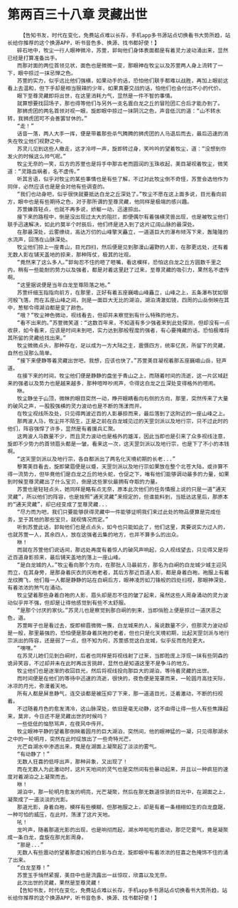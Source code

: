 # 第两百三十八章 灵藏出世
        【告知书友，时代在变化，免费站点难以长存，手机app多书源站点切换看书大势所趋，站长给你推荐的这个换源APP，听书音色多、换源、找书都好使！】
       碎石地中，牧尘一行人眼神微冷，苏萱，郭匈他们身体表面都是有着灵力波动涌出来，显然已经是打算准备出手。
       而那对面的两位首领见状，面色也是微微一变，那眼神在牧尘以及苏萱两人身上流转了一下，眼中掠过一抹忌惮之色。
       苏萱的实力，似乎远比他们强横，如果动手的话，恐怕他们联手都难以战胜，再加上眼前这看上去温和，但下手却是相当狠辣的少年，如果真要交战的话，怕他们也会付出不小的代价。
       眼下至尊灵藏即将出世，在这里消耗力气，显然是一件不智的事情。
       就算想要找回场子，那也得等他们与另外一支名震白龙之丘的冒险团汇合后才能办到了。
       那狮虎团的两名首领对视一眼，旋即眼中掠过一抹阴沉之色，声音低沉的道：“山不转水转，我狮虎团可不会善罢甘休的。”
       “走！”
       话音一落，两人大手一挥，便是带着那些杀气腾腾的狮虎团的人马退后而去，最后迅速的消失在牧尘他们视野之中。
       苏灵儿见到这些人撤走，这才冷哼一声，旋即转过身，笑吟吟的望着牧尘，道：“没想到你发火的时候这么帅气呢。”
       牧尘无奈的一笑，后方的苏萱也是将手中那古老而圆润的玉珠收起，美目凝视着牧尘，微笑道：“灵路血祸者，名不虚传。”
       听其言语，似乎对牧尘的某些事情也是有些了解，不过对此牧尘倒不奇怪，苏萱会选他作为同伴，必然应该也是是会对他有些调查的。
       “我们也动身吧，似乎很快就要抵达白龙之丘深处了。”牧尘不愿在这上面多说，目光看向前方，眼中也是有些期待之色，对于那所谓的至尊灵藏，他同样是极端的感兴趣。
       苏萱螓首轻点，也就不再多说，娇躯一动，迅速掠出。
       接下来的路程中，倒是没出现过太大的阻拦，即便偶尔有着强横灵兽出现，也是被牧尘他们联手迅速解决，如此约莫半个时辰后，他们终是进入到了这片辽阔山脉的最深处。
       在那最深处，云雾缭绕，高达万仞的山峰擎天矗立，一道道巨大的瀑布倾泻下来，轰隆隆的水流声，回荡在山脉深处。
       牧尘他们掠上一座青山，目光四扫，然后便是见到那漫山遍野的人影，在那更远处，还有着无数人影在铺天盖地的掠来，那种阵仗，极其的壮观。
       “竟然来了这么多人。”郭匈忍不住的咂了咂嘴，看这模样，恐怕这白龙之丘方圆数千里之内，稍有一些能耐的势力以及强者，都是对着这里赶了过来，至尊灵藏的吸引力，果然名不虚传啊。
       “这里据说便是当年白龙至尊陨落之地。”
       苏萱纤细玉指指向前方，在那里，正好有着五座巍峨山峰矗立，山峰之上，五条瀑布犹如银河般飞落，而在五座山峰之间，则是一面巨大无比的湖泊，湖泊清澈如镜，四周的山岳倒映在其中，葱郁令得湖泊都是变了颜色。
       “哦？”牧尘神色微动，视线看去，但却并未察觉到有什么特殊的地方。
       “看不出来的。”苏萱微笑道：“这数百年来，不知道有多少强者来到此处探测，但却没有一点收获，如今看来，应该是时间未到吧，实力达到那般程度的强者，有心要掩藏的话，恐怕极难将其所留的灵藏给找出来。”
       牧尘微微点头，那种存在，足以成为一方大陆之主，震慑四方，统率亿民，所留下的灵藏，自然也没那么简单。
       “接下来便静等着灵藏出世吧，我想，应该也快了。”苏萱美目凝视着那五座巍峨山岳，轻声道。
       在接下来的时间，牧尘他们便是静静的盘坐于青山之上，而随着时间的流逝，这一片区域赶来的强者以及势力也是越来越多，那种喧哗吵闹声，令得这白龙之丘深处变得格外的喧闹。
       咻。
       牧尘静坐于山顶，微眯的眼目突然一动，睁开眼睛看向右侧的方向，那里，突然传来了大量的破风之声，一股股强横的灵力波动也是不断的荡漾而开。
       在牧尘视线所及处，只见得两波近百的人影暴掠而来，最后落到了这附近的一座山峰之上。
       那两波人马，牧尘并不陌生，正是之前在白龙城见过的天罡剑派以及地行宗，只不过此时的他们，阵容强悍了许多，显然是有着援兵汇聚。
       这两波人马数量不少，而且灵力波动也是格外的雄浑，因此当即也是引来了众多视线注意，旋即不少势力的首领眉头都是一皱，看来这一次，这天罡剑派以及地行宗，也是下了不小的本钱啊。
       “这天罡剑派以及地行宗，各自都派出了两名化天境初期的长老...”
       黎箐美目看去，旋即黛眉便是以蹙，天罡剑派以及地行宗如果放在整个北苍大陆，或许算不得一流势力，但毕竟他们是白龙之丘的地头蛇，仓促之下，唯有他们能够调动最多的力量，如果到时候至尊灵藏出了什么宝贝，倒是这些家伙最拥有夺取的力量。
       苏萱也是轻轻点头，她同样是略有点无奈，原本此次他们的任务情报上说的只是一道“通天灵藏”，所以他们的阵容，也是按照“通天灵藏”来规定的，但谁能料到，当抵达这里后，那原本的“通天灵藏”，却已经变成了至尊灵藏...
       “尽力而为吧，我们只要能够获得灵藏中一件能够证明我们来过此处的物品便算是完成任务，至于其他的那些宝贝，就视情况而定。”
       听到苏萱此话，郭匈他们也是点点头，如今也只能如此了，他们这里，真要说实力过人的，也就苏萱一人，其余四人，放在这强者云集的地方，也并不算多么的出众。
       咻！
       而就在苏萱他们说话间，那远处再度有着惊人的破风声响起，众人视线望去，只见得又是将近百道身影掠来，最后铺天盖地的落上一座山峰。
       “是白龙城的人。”牧尘看向那个方向，在那批人马最前方，那名为白峒的白龙城少城主迎风而立，在其身旁，是那身着灰衣的灰袍老者，其后方那近百道人影，都是身着白袍，袍服上有着龙纹腾飞，他们每一人都是静静的站在白峒后方，眼神凌厉如刀锋般的四处扫视，那眼神深处，有着浓浓的煞气在涌动。
       牧尘望着那些身着白袍的人影，眉头却是忍不住的皱了起来，虽然这些人周身涌动的灵力波动似乎并不强，但却是让得他感觉到有些不太舒服。
       “是那个讨厌的家伙。”苏灵儿也是察觉到那白峒的到来，当即俏脸上便是掠过一道厌恶之色，道。
       苏萱眸子也是看过去，旋即柳眉微微一簇，白龙城来的人，虽说数量不少，但那灵力波动却是一般，那里最强的，恐怕便是那身着灰袍的老者，但也只是化天境初期，比起天罡剑派与地行宗派出的阵容，还是弱了一点，但不知为何，苏萱感觉这白龙城，似乎反而危险更大。
       “嘿嘿。”
       在苏灵儿她们见到白峒时，后者也同样是将视线射了过来，当即脸庞上浮现一抹有些阴森的诡异笑容，不过却并未在此时再出言挑衅，显然也是知道这里不是争斗的地方。
       牧尘他们也是逐渐的收回目光，然后将视线投向那巨大的湖泊，等待着灵藏的出世。
       而时间便是在他们的等待中迅速的流逝，很快的，夜色便是笼罩而来，一轮圆月高挂天际，冰凉的月光，弥漫着天地。
       所有人都是屏息静气，连交谈都是被压抑了下来，那一道道目光，泛着激动，不断的扫视着。
       不过随着月色的愈发清冷，这山脉深处，依旧是毫无动静，这不由得让得一些人有些焦躁起来，莫非，今日还不是灵藏出世的时候吗？
       一些低低的恼怒骂声，在夜风中传开。
       牧尘眼神平静的望着那倒映着圆月的巨大湖泊，突然间，他的眼神猛的一凝，只见得那湖水之中的一轮明月，突然在此时绽放出了一些奇特光芒。
       光芒自湖水中渗透出来，竟是在湖面上凝聚起了淡淡的雾气。
       “有动静了！”
       无数人狂喜的低呼出声，那种异象，又出现了！
       而在无数人为此激动时，这片天地间的灵气也是突然间有些暴动起来，并且以一种疯狂的速度对着湖泊之上凝聚而去。
       咻！
       湖泊中，那一轮明月愈发的明亮，光芒凝聚，然后在那无数道惊骇的目光中，在湖面之上，凝聚成了一道淡淡的光影。
       那道光影，身着白袍，模样有些模糊，但那袍服之上，却是有着一条栩栩如生的白龙盘踞，一种可怕的威压，在此时，荡漾了这片天地。
       吼！
       龙吟声，随着那道光影的出现，也是响彻而起，湖水哗啦啦的震动，那茫茫雾气，竟是凝聚成一条白龙，盘旋在那光影周身。
       “那是...”
       无数人有些震动的望着那虚幻般的白影与白龙，旋即眼中有着浓浓的狂喜之色掩饰不住的涌了出来。
       “白龙至尊！”
       苏萱玉手悄然紧握，美目中也是流露出一丝惊叹，欣喜以及无奈。
       此次出世的灵藏，果然是至尊灵藏！
       【告知书友，时代在变化，免费站点难以长存，手机app多书源站点切换看书大势所趋，站长给你推荐的这个换源APP，听书音色多、换源、找书都好使！】